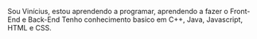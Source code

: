 Sou Vinícius, estou aprendendo a programar, aprendendo a fazer o Front-End e Back-End 
Tenho conhecimento basico em C++, Java, Javascript, HTML e CSS.
